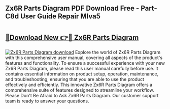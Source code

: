 ## Zx6R Parts Diagram PDF Download Free - Part-C8d User Guide Repair Mlva5

# <h2><a href="http://dfov306.blite.top/?on=Zx6R+Parts+Diagram">🔗Download New 👉🔴 Zx6R Parts Diagram</a></h2>

[![Zx6R Parts Diagram download](https://i.imgur.com/lujVjoI.png)](http://dfov306.blite.top/?on=Zx6R+Parts+Diagram)
Explore the world of Zx6R Parts Diagram with this comprehensive user manual, covering all aspects of the product's features and functionality. To ensure a successful experience with your new Zx6R Parts Diagram, please read this user manual carefully before use. It contains essential information on product setup, operation, maintenance, and troubleshooting, ensuring that you are able to use the product effectively and efficiently. This innovative Zx6R Parts Diagram offers a comprehensive suite of features designed to streamline your workflow. Please Don't Be Afraid to Ask Zx6R Parts Diagram. Our customer support team is ready to answer your questions.

